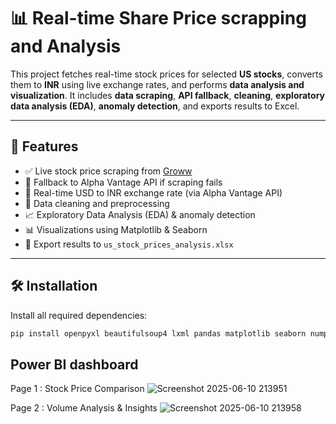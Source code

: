 # 📊 Real-time Share Price scrapping and Analysis

This project fetches real-time stock prices for selected **US stocks**, converts them to **INR** using live exchange rates, and performs **data analysis and visualization**. It includes **data scraping**, **API fallback**, **cleaning**, **exploratory data analysis (EDA)**, **anomaly detection**, and exports results to Excel.

---

## 🚀 Features

- ✅ Live stock price scraping from [Groww](https://groww.in/)
- 🔁 Fallback to Alpha Vantage API if scraping fails
- 💱 Real-time USD to INR exchange rate (via Alpha Vantage API)
- 🧼 Data cleaning and preprocessing
- 📈 Exploratory Data Analysis (EDA) & anomaly detection
- 📊 Visualizations using Matplotlib & Seaborn
- 📁 Export results to `us_stock_prices_analysis.xlsx`

---

## 🛠️ Installation

Install all required dependencies:

```bash
pip install openpyxl beautifulsoup4 lxml pandas matplotlib seaborn numpy
```

## Power BI dashboard
Page 1 : Stock Price Comparison
![Screenshot 2025-06-10 213951](https://github.com/user-attachments/assets/eae56eea-c469-4022-99f2-c6dfccdbfaa9)


Page 2 : Volume Analysis & Insights
![Screenshot 2025-06-10 213958](https://github.com/user-attachments/assets/df5e1df0-5226-4f15-9bd9-30af60b63fd7)
